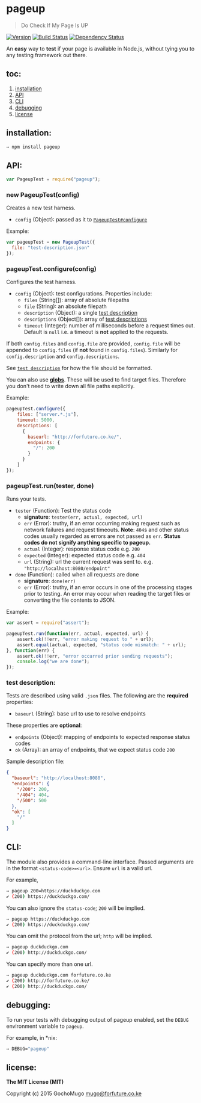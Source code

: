 
# pageup

> Do Check If My Page Is UP

[![Version](https://img.shields.io/npm/v/pageup.svg)](https://www.npmjs.com/package/pageup) [![Build Status](https://travis-ci.org/GochoMugo/pageup.svg?branch=master)](https://travis-ci.org/GochoMugo/pageup) [![Dependency Status](https://gemnasium.com/GochoMugo/pageup.svg)](https://gemnasium.com/GochoMugo/pageup)


An **easy** way to **test** if your page is available in Node.js, without tying you to any testing framework out there.


## toc:

1. [installation](#install)
1. [API](#api)
1. [CLI](#cli)
1. [debugging](#debugging)
1. [license](#license)


<a name="install"></a>
## installation:

```bash
⇒ npm install pageup
```


<a name="api"></a>
## API:

```js
var PageupTest = require("pageup");
```

### new PageupTest(config)

Creates a new test harness.

* `config` (Object): passed as it to [`PageupTest#configure`](#configure)

Example:

```js
var pageupTest = new PageupTest({
  file: "test-description.json"
});
```


<a name="configure"></a>
### pageupTest.configure(config)

Configures the test harness.

* `config` (Object): test configurations. Properties include:
    * `files` (String[]): array of absolute filepaths
    * `file` (String): an absolute filepath
    * `description` (Object): a single [test description](#description)
    * `descriptions` (Object[]): array of [test descriptions](#description)
    * `timeout` (Integer): number of milliseconds before a request times out. Default is `null` i.e. a timeout is **not** applied to the requests.

If both `config.files` and `config.file` are provided, `config.file` will be appended to `config.files` (if **not** found in `config.files`). Similarly for `config.description` and `config.descriptions`.

See [`test description`](#description) for how the file should be formatted.

You can also use **[globs](https://www.npmjs.com/package/glob)**. These will be used to find target files. Therefore you don't need to write down all file paths explicitly.

Example:

```js
pageupTest.configure({
    files: ["server.*.js"],
    timeout: 5000,
    descriptions: [
      {
        baseurl: "http://forfuture.co.ke/",
        endpoints: {
          "/": 200
        }
      }
    ]
});
```


### pageupTest.run(tester, done)

Runs your tests.

* `tester` (Function): Test the status code
    * **signature**: `tester(err, actual, expected, url)`
    * `err` (Error): truthy, if an error occurring making request such as network failures and request timeouts. **Note**: `404`s and other status codes usually regarded as errors are not passed as `err`. **Status codes do not signify anything specific to pageup.**
    * `actual` (Integer): response status code e.g. `200`
    * `expected` (Integer): expected status code e.g. `404`
    * `url` (String): url the current request was sent to. e.g. `"http://localhost:8080/endpoint"`
* `done` (Function): called when all requests are done
    * **signature**: `done(err)`
    * `err` (Error): truthy, if an error occurs in one of the processing stages prior to testing. An error may occur when reading the target files or converting the file contents to JSON.

Example:

```js
var assert = require("assert");

pageupTest.run(function(err, actual, expected, url) {
    assert.ok(!!err, "error making request to " + url);
    assert.equal(actual, expected, "status code mismatch: " + url);
}, function(err) {
    assert.ok(!!err, "error occurred prior sending requests");
    console.log("we are done");
});
```


<a name="description"></a>
### test description:

Tests are described using valid `.json` files. The following are the **required** properties:

* `baseurl` (String): base url to use to resolve endpoints

These properties are **optional**:

* `endpoints` (Object): mapping of endpoints to expected response status codes
* `ok` (Array): an array of endpoints, that we expect status code `200`

Sample description file:

```json
{
  "baseurl": "http://localhost:8080",
  "endpoints": {
    "/200": 200,
    "/404": 404,
    "/500": 500
  },
  "ok": [
    "/"
  ]
}
```


<a name="cli"></a>
## CLI:

The module also provides a command-line interface. Passed arguments are in the format `<status-code>=<url>`. Ensure `url` is a valid url.

For example,

```bash
⇒ pageup 200=https://duckduckgo.com
✔ (200) https://duckduckgo.com/
```

You can also ignore the `status-code`; `200` will be implied.

```bash
⇒ pageup https://duckduckgo.com
✔ (200) https://duckduckgo.com/
```

You can omit the protocol from the url; `http` will be implied.

```bash
⇒ pageup duckduckgo.com
✔ (200) http://duckduckgo.com/
```

You can specify more than one url.

```bash
⇒ pageup duckduckgo.com forfuture.co.ke
✔ (200) http://forfuture.co.ke/
✔ (200) http://duckduckgo.com/
```


<a name="debugging"></a>
## debugging:

To run your tests with debugging output of pageup enabled, set the `DEBUG` environment variable to `pageup`.

For example, in *nix:

```bash
⇒ DEBUG="pageup"
```


<a name="license"></a>
## license:

**The MIT License (MIT)**

Copyright (c) 2015 GochoMugo <mugo@forfuture.co.ke>
